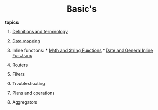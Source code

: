 <div align="center">

# Basic's
</div>


__topics:__

  1. [Definitions and terminology](definitions_and_terminology.md)
  2. [Data mapping](data_mapping.md)
  3. Inline functions:
    * [Math and String Functions](math_and_string_functions.md)
    * [Date and General Inline Functions](date_and_general_inline_functions.md)
     
  5. Routers
  6. Filters
  7. Troubleshooting
  8. Plans and operations
  9. Aggregators



